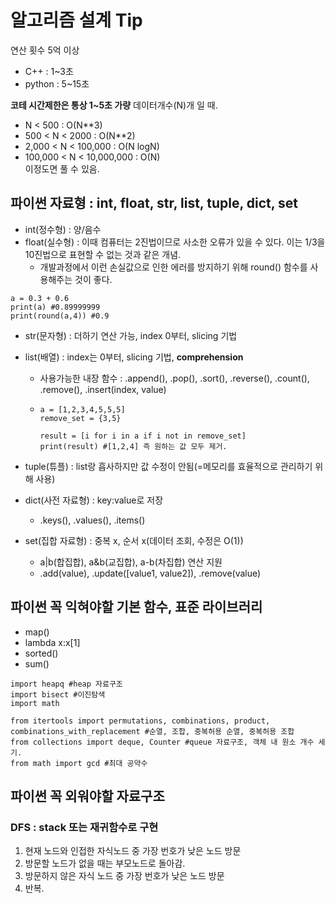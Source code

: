 # 알고리즘 설계 Tip
연산 횟수 5억 이상
- C++ : 1~3초
- python : 5~15초

**코테 시간제한은 통상 1~5초 가량**
데이터개수(N)개 일 때.
- N < 500 : O(N**3)
- 500 < N < 2000 : O(N**2)
- 2,000 < N < 100,000 : O(N logN)
- 100,000 < N < 10,000,000 : O(N)  
이정도면 풀 수 있음.

## 파이썬 자료형 : int, float, str, list, tuple, dict, set
- int(정수형) : 양/음수
- float(실수형) : 이때 컴퓨터는 2진법이므로 사소한 오류가 있을 수 있다. 이는 1/3을 10진법으로 표현할 수 없는 것과 같은 개념.
  - 개발과정에서 이런 손실값으로 인한 에러를 방지하기 위해 round() 함수를 사용해주는 것이 좋다.
~~~
a = 0.3 + 0.6
print(a) #0.89999999
print(round(a,4)) #0.9
~~~
- str(문자형) : 더하기 연산 가능, index 0부터, slicing 기법
- list(배열) : index는 0부터, slicing 기법, **comprehension**
  - 사용가능한 내장 함수 : .append(), .pop(), .sort(), .reverse(), .count(), .remove(), .insert(index, value)
  - ~~~
    a = [1,2,3,4,5,5,5]
    remove_set = {3,5}

    result = [i for i in a if i not in remove_set]
    print(result) #[1,2,4] 즉 원하는 값 모두 제거.
    ~~~

- tuple(튜플) : list랑 흡사하지만 값 수정이 안됨(=메모리를 효율적으로 관리하기 위해 사용)
- dict(사전 자료형) : key:value로 저장
  - .keys(), .values(), .items()
- set(집합 자료형) : 중복 x, 순서 x(데이터 조회, 수정은 O(1))
  - a|b(합집합), a&b(교집합), a-b(차집합) 연산 지원
  - .add(value), .update([value1, value2]), .remove(value)

## 파이썬 꼭 익혀야할 기본 함수, 표준 라이브러리
- map()
- lambda x:x[1]
- sorted()
- sum()
~~~
import heapq #heap 자료구조
import bisect #이진탐색
import math 

from itertools import permutations, combinations, product, combinations_with_replacement #순열, 조합, 중복허용 순열, 중복허용 조합
from collections import deque, Counter #queue 자료구조, 객체 내 원소 개수 세기.
from math import gcd #최대 공약수
~~~

## 파이썬 꼭 외워야할 자료구조

### DFS : stack 또는 재귀함수로 구현
1. 현재 노드와 인접한 자식노드 중 가장 번호가 낮은 노드 방문
2. 방문할 노드가 없을 때는 부모노드로 돌아감.
3. 방문하지 않은 자식 노드 중 가장 번호가 낮은 노드 방문
4. 반복.
